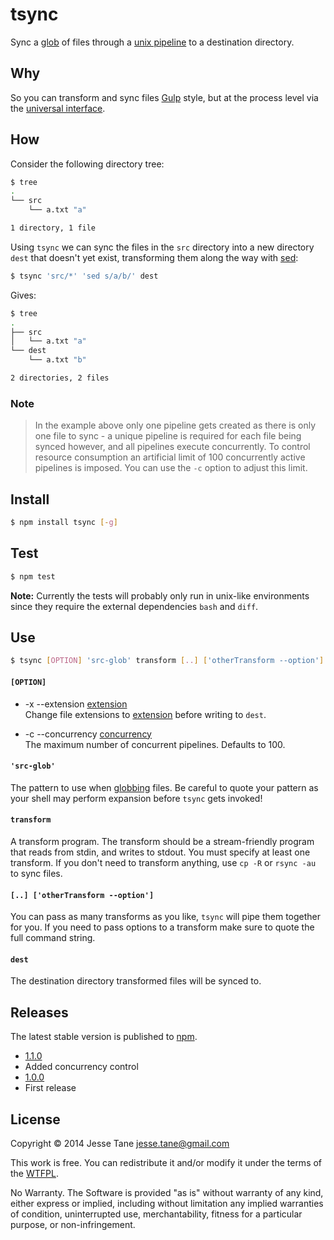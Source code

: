 # tsync
Sync a [glob](https://github.com/isaacs/node-glob#glob) of files through a [unix pipeline](http://en.wikipedia.org/wiki/Pipeline_%28Unix%29) to a destination directory.

## Why
So you can transform and sync files [Gulp](http://gulpjs.com/) style, but at the process level via the [universal interface](http://en.wikipedia.org/wiki/Standard_streams).

## How
Consider the following directory tree:
```bash
$ tree
.
└── src
    └── a.txt "a"

1 directory, 1 file
```

Using `tsync` we can sync the files in the `src` directory into a new directory `dest` that doesn't yet exist, transforming them along the way with [sed](http://en.wikipedia.org/wiki/Sed):
```bash
$ tsync 'src/*' 'sed s/a/b/' dest
```

Gives:
```bash
$ tree
.
├── src
│   └── a.txt "a"
└── dest
    └── a.txt "b"

2 directories, 2 files
```

### Note
> In the example above only one pipeline gets created as there is only one file to sync - a unique pipeline is required for each file being synced however, and all pipelines execute concurrently. To control resource consumption an artificial limit of 100 concurrently active pipelines is imposed. You can use the `-c` option to adjust this limit.

## Install
```bash
$ npm install tsync [-g]
```

## Test
```bash
$ npm test
```
**Note:** Currently the tests will probably only run in unix-like environments since they require the external dependencies `bash` and `diff`.

## Use
```bash
$ tsync [OPTION] 'src-glob' transform [..] ['otherTransform --option'] dest
```

#### `[OPTION]`
* -x --extension <u>extension</u>  
Change file extensions to <u>extension</u> before writing to `dest`.

* -c --concurrency <u>concurrency</u>  
The maximum number of concurrent pipelines. Defaults to 100.

#### `'src-glob'`
The pattern to use when [globbing](https://github.com/isaacs/node-glob#glob) files. Be careful to quote your pattern as your shell may perform expansion before `tsync` gets invoked!

#### `transform`
A transform program. The transform should be a stream-friendly program that reads from stdin, and writes to stdout. You must specify at least one transform. If you don't need to transform anything, use `cp -R` or `rsync -au` to sync files.

#### `[..] ['otherTransform --option']`
You can pass as many transforms as you like, `tsync` will pipe them together for you. If you need to pass options to a transform make sure to quote the full command string.

#### `dest`
The destination directory transformed files will be synced to.

## Releases
The latest stable version is published to [npm](https://www.npmjs.org/package/tsync).
* [1.1.0](https://github.com/jessetane/tsync/releases/tag/1.1.0)
 * Added concurrency control
* [1.0.0](https://github.com/jessetane/tsync/releases/tag/1.0.0)
 * First release

## License
Copyright © 2014 Jesse Tane <jesse.tane@gmail.com>

This work is free. You can redistribute it and/or modify it under the
terms of the [WTFPL](http://www.wtfpl.net/txt/copying).

No Warranty. The Software is provided "as is" without warranty of any kind, either express or implied, including without limitation any implied warranties of condition, uninterrupted use, merchantability, fitness for a particular purpose, or non-infringement.
